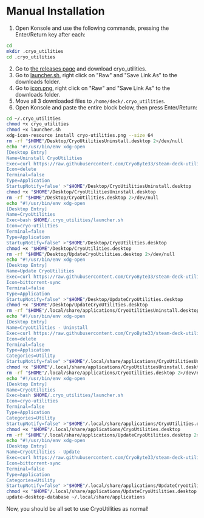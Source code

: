 # Manual Installation

1. Open Konsole and use the following commands, pressing the Enter/Return key after each:
```bash
cd
mkdir .cryo_utilities
cd .cryo_utilities
```
2. Go to [the releases page](https://github.com/CryoByte33/steam-deck-utilities/releases/tag/latest) and download cryo_utilities.
3. Go to [launcher.sh](https://github.com/CryoByte33/steam-deck-utilities/blob/main/launcher.sh), right click on "Raw" and "Save Link As" to the downloads folder.
4. Go to [icon.png](https://github.com/CryoByte33/steam-deck-utilities/blob/main/icon.png), right click on "Raw" and "Save Link As" to the downloads folder.
5. Move all 3 downloaded files to `/home/deck/.cryo_utilities`.
6. Open Konsole and paste the entire block below, then press Enter/Return:
```bash
cd ~/.cryo_utilities
chmod +x cryo_utilities
chmod +x launcher.sh
xdg-icon-resource install cryo-utilities.png --size 64
rm -rf "$HOME"/Desktop/CryoUtilitiesUninstall.desktop 2>/dev/null
echo '#!/usr/bin/env xdg-open
[Desktop Entry]
Name=Uninstall CryoUtilities
Exec=curl https://raw.githubusercontent.com/CryoByte33/steam-deck-utilities/main/uninstall.sh | bash -s --
Icon=delete
Terminal=false
Type=Application
StartupNotify=false' >"$HOME"/Desktop/CryoUtilitiesUninstall.desktop
chmod +x "$HOME"/Desktop/CryoUtilitiesUninstall.desktop
rm -rf "$HOME"/Desktop/CryoUtilities.desktop 2>/dev/null
echo "#!/usr/bin/env xdg-open
[Desktop Entry]
Name=CryoUtilities
Exec=bash $HOME/.cryo_utilities/launcher.sh
Icon=cryo-utilities
Terminal=false
Type=Application
StartupNotify=false" >"$HOME"/Desktop/CryoUtilities.desktop
chmod +x "$HOME"/Desktop/CryoUtilities.desktop
rm -rf "$HOME"/Desktop/UpdateCryoUtilities.desktop 2>/dev/null
echo "#!/usr/bin/env xdg-open
[Desktop Entry]
Name=Update CryoUtilities
Exec=curl https://raw.githubusercontent.com/CryoByte33/steam-deck-utilities/main/install.sh | bash -s --
Icon=bittorrent-sync
Terminal=false
Type=Application
StartupNotify=false" >"$HOME"/Desktop/UpdateCryoUtilities.desktop
chmod +x "$HOME"/Desktop/UpdateCryoUtilities.desktop
rm -rf "$HOME"/.local/share/applications/CryoUtilitiesUninstall.desktop 2>/dev/null
echo "#!/usr/bin/env xdg-open
[Desktop Entry]
Name=CryoUtilities - Uninstall
Exec=curl https://raw.githubusercontent.com/CryoByte33/steam-deck-utilities/main/uninstall.sh | bash -s --
Icon=delete
Terminal=false
Type=Application
Categories=Utility
StartupNotify=false" >"$HOME"/.local/share/applications/CryoUtilitiesUninstall.desktop
chmod +x "$HOME"/.local/share/applications/CryoUtilitiesUninstall.desktop
rm -rf "$HOME"/.local/share/applications/CryoUtilities.desktop 2>/dev/null
echo "#!/usr/bin/env xdg-open
[Desktop Entry]
Name=CryoUtilities
Exec=bash $HOME/.cryo_utilities/launcher.sh
Icon=cryo-utilities
Terminal=false
Type=Application
Categories=Utility
StartupNotify=false" >"$HOME"/.local/share/applications/CryoUtilities.desktop
chmod +x "$HOME"/.local/share/applications/CryoUtilities.desktop
rm -rf "$HOME"/.local/share/applications/UpdateCryoUtilities.desktop 2>/dev/null
echo "#!/usr/bin/env xdg-open
[Desktop Entry]
Name=CryoUtilities - Update
Exec=curl https://raw.githubusercontent.com/CryoByte33/steam-deck-utilities/main/install.sh | bash -s --
Icon=bittorrent-sync
Terminal=false
Type=Application
Categories=Utility
StartupNotify=false" >"$HOME"/.local/share/applications/UpdateCryoUtilities.desktop
chmod +x "$HOME"/.local/share/applications/UpdateCryoUtilities.desktop
update-desktop-database ~/.local/share/applications
```
Now, you should be all set to use CryoUtilities as normal!